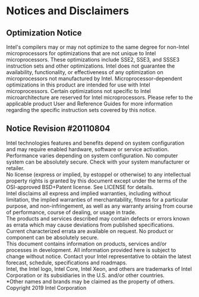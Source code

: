 # Notices and Disclaimers

## Optimization Notice

Intel's compilers may or may not optimize to the same degree for non-Intel microprocessors for optimizations that are not unique to Intel microprocessors. These optimizations include SSE2, SSE3, and SSSE3 instruction sets and other optimizations. Intel does not guarantee the availability, functionality, or effectiveness of any optimization on microprocessors not manufactured by Intel. Microprocessor-dependent optimizations in this product are intended for use with Intel microprocessors. Certain optimizations not specific to Intel microarchitecture are reserved for Intel microprocessors. Please refer to the applicable product User and Reference Guides for more information regarding the specific instruction sets covered by this notice.

## Notice Revision #20110804

Intel technologies features and benefits depend on system configuration and may require enabled hardware, software or service activation. Performance varies depending on system configuration. No computer system can be absolutely secure. Check with your system manufacturer or retailer.\
No license (express or implied, by estoppel or otherwise) to any intellectual property rights is granted by this document except under the terms of the OSI-approved BSD+Patent license.  See LICENSE  for details.\
Intel disclaims all express and implied warranties, including without limitation, the implied warranties of merchantability, fitness for a particular purpose, and non-infringement, as well as any warranty arising from course of performance, course of dealing, or usage in trade.\
The products and services described may contain defects or errors known as errata which may cause deviations from published specifications. Current characterized errata are available on request.  No product or component can be absolutely secure.\
This document contains information on products, services and/or processes in development.  All information provided here is subject to change without notice. Contact your Intel representative to obtain the latest forecast, schedule, specifications and roadmaps.\
Intel, the Intel logo, Intel Core, Intel Xeon, and others are trademarks of Intel Corporation or its subsidiaries in the U.S. and/or other countries.\
*Other names and brands may be claimed as the property of others.\
Copyright 2019 Intel Corporation
